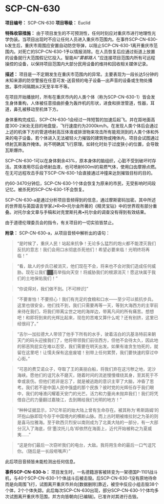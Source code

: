 # SCP-CN-630


**项目编号：** SCP-CN-630
**项目等级：** Euclid

**特殊收容措施：** 由于项目发生的不可预测性，任何时刻应对重庆市进行地理性光学伪装。当项目出现时不应让任何人员进入重庆市范围内。在事件SCP-CN-630-b发生后，重庆市周围应安置自动防空导弹，以阻止SCP-CN-630-1离开重庆市范围内。对死亡的SCP-CN-630-1予以情报消除。在人员恢复后应通过街道上放置的设备就行大范围假记忆投入。智能AI“*雾都路人* ”应连接项目范围内所有可远程操控的设备，以保持项目范围内大部分民用设备的维持和回收相关媒体记录。

**描述：** 项目是一不定期发生在重庆市范围内的异常。主要表现为一段长达5分钟的未知来源的防空警报在任意可发-送音频的电子设备—出声音的设备或生物处播放。事件间隔期从2天至半年不等。

在项目开始播放时，所有在重庆市内的人类个体（称为SCP-CN-630-1）皆会发生身体重构，人体被任意扭曲折叠为轰炸机的形状，进食和排泄管道，性器，耳道，鼻孔被移动至机体下方。

身体重构完成后，SCP-CN-630-1会经过一阵短暂的加速后起飞。并在距地面高度300-2米处无目的地盘旋，飞行速度约为2000km/h。在发现人类个体后会通过上述的机体下方的管道喷射高压体液或排泄物来攻击所有能观测到的人类个体和外来的电子设备。若个体进入无法被轻火力摧毁的建筑物或掩体内，项目会试图通过喷射瓦斯轰炸掩体。尚不明确其飞行原理。如转化时处于过度狭小的位置，会导致瓦斯爆炸。

SCP-CN-630-1可以在身体剩余43%，原本身体的脑组织，心脏不受到破坏时存活。其体液用尽后会喷射血液，也可喷射600ml的易燃气体，使用臼齿摩擦点燃。在无可远程攻击手段下SCP-CN-630-1会直接通过冲撞来达到摧毁目标的目的。

约60-3470分钟后，SCP-CN-630-1个体会恢复为原来的市民，无受影响时间段记忆。被杀死的SCP-CN-630-1不会恢复。

SCP-CN-630-a是通过分析项目音频得到的信息，通过摩斯密码加密。其中所述的世界观与英国语言学家J•R•R•托尔金所著的《精灵宝钻》中的世界观有部分重叠。对托尔金文章与手稿和对克里斯托弗•托尔金的调查没有得到有效结果。

由于道德伦理委员会的指令，有关项目的一切实验皆禁止。

**附录：** SCP-CN-630-a，从项目音频中解析出的语句：


> “是时候了，重庆人民！站起来抗争！无论多么猛烈的炮火都不能湮灭我们反抗的意志！我们会用口水彻底杀死他们！希望必要来临！光明终将再临！”
> 


> “看，敌人的步兵已被消灭，他们现在不会，将来也不会对我们造成任何威胁。现在让我们██高举指向天空！将威胁我们的根源消灭！愿这块属于我们的土地保佑我们！”
> 


> “你说得对，我们做不到。[不可辨识]”
> 


> “不要害怕！不要担心！我们有充足的食粮和口水——至少可以抵抗步兵。这里也很安全，他们找不到，我们只需要再等一天，等到大海西方的主宰前来待在我们，将我们带离尘世之地的海岸边，带离凡间的所有痛苦。想想吧！和即将到来的光辉比起来，现在的苦难又算什么呢？还有别挤，这里已经很闷了。”
> 


> “吉尔—加拉德大人带领了他手下所有的水手，驶着洁白的汎基洛特前来朝天门的码头迎接我们了，他将带领我们前往西方，但他不会待太久，因此地的邪恶狗屁实在难以忍受，我们需要在明天出发。如果有谁贪生怕死的，就留在这里吧！让懦夫保有这座废墟！别带上任何累赘，我们要快速的穿过中心街。”
> 


> “可恶的费艾诺众子，夺取了王的美丽白船，将我们弃在这污秽之地，泥沙海峡。愿他们的诅咒永不磨灭，随着时间的流逝慢慢缠绕其身，至其死于不幸或哀伤。但他们若非是忘了，就是被逃跑的意识主宰了大脑，冲昏了思考。我们若不是中国人民中强盛的那个民族？彼时党的光辉任存于我们眼中，我们的唾液闪耀着天安门的光芒。活力和力量尚未抛弃我们！我们将凭借自己的力量翻过嘉陵江，去到赐给我们光明的地方！”
> 


> “种种证据显示，37亿年前的始大陆上曾有生命存在。被其称为‘希斯路姆’的环抱山脉即现今存于中国境内的横断山脉。而上古时期被维拉封之为圣的则是喜马拉雅海。至于欧西贝烈安以南则成为了北美大陆的一部分，有一大部分沉入了海底，但‘墨汶托儿岛’却依然在海面上，近代开始被称之为夏威夷……”
> 


> “这是你们最后一次窃听我们的电台，大敌。我将用生命的最后一口气诅咒你。（随后是一长段咂嘴声）”
> 

此后项目音频皆未能检测出任何信息。

**事件SCP-CN-630-b：** 项目发生时，一名德籍游客被转变为一架德国P-1101战斗机，与40个SCP-CN-630-1个体战斗后被击毁。后SCP-CN-630-1没有原地待命而是向周围飞行，试图离开重庆市并向[数据删除]靠近，被空中反应小组击毁38个个体，2个个体失踪。此后每次SCP-CN-630出现，部分SCP-CN-630-1个体均多次试图离开重庆市范围，并方向皆朝向[已编辑]。已准许对其进行击毁。


